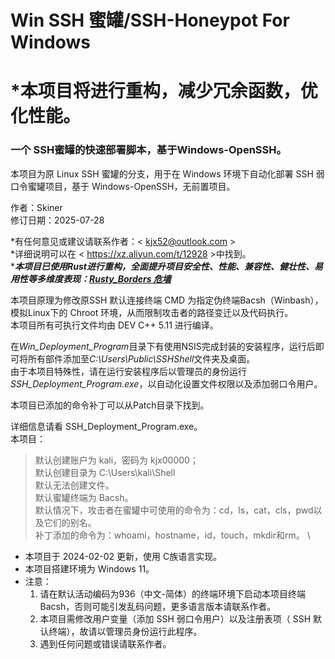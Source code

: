 # Win SSH 蜜罐/SSH-Honeypot For Windows
# \*本项目将进行重构，减少冗余函数，优化性能。
### 一个 SSH蜜罐的快速部署脚本，基于Windows-OpenSSH。

本项目为原 Linux SSH 蜜罐的分支，用于在 Windows 环境下自动化部署 SSH 弱口令蜜罐项目，基于 Windows-OpenSSH，无前置项目。

作者：Skiner \
修订日期：2025-07-28

*有任何意见或建议请联系作者：< kjx52@outlook.com > \
*详细说明可以在 < https://xz.aliyun.com/t/12928 >中找到。\
\****本项目已使用Rust进行重构，全面提升项目安全性、性能、兼容性、健壮性、易用性等多维度表现：[Rusty_Borders 危墙](https://github.com/kjx52/Rusty_Borders)***

本项目原理为修改原SSH 默认连接终端 CMD 为指定伪终端Bacsh（Winbash），模拟Linux下的 Chroot 环境，从而限制攻击者的路径变迁以及代码执行。\
本项目所有可执行文件均由 DEV C++ 5.11 进行编译。

在*Win_Deployment_Program*目录下有使用NSIS完成封装的安装程序，运行后即可将所有部件添加至*C:\Users\Public\SSHShell*文件夹及桌面。\
由于本项目特殊性，请在运行安装程序后以管理员的身份运行*SSH_Deployment_Program.exe*，以自动化设置文件权限以及添加弱口令用户。

本项目已添加的命令补丁可以从Patch目录下找到。

详细信息请看 SSH_Deployment_Program.exe。\
本项目：
> 默认创建账户为 kali，密码为 kjx00000；\
> 默认创建目录为 C:\Users\kali\Shell\
> 默认无法创建文件。\
> 默认蜜罐终端为 Bacsh。\
> 默认情况下，攻击者在蜜罐中可使用的命令为：cd，ls，cat，cls，pwd以及它们的别名。\
> 补丁添加的命令为：whoami，hostname，id，touch，mkdir和rm。 \

* 本项目于 2024-02-02 更新，使用 C族语言实现。
* 本项目搭建环境为 Windows 11。
* 注意：
   1. 请在默认活动编码为936（中文-简体）的终端环境下启动本项目终端Bacsh，否则可能引发乱码问题，更多语言版本请联系作者。
   2. 本项目需修改用户变量（添加 SSH 弱口令用户）以及注册表项（ SSH 默认终端），故请以管理员身份运行此程序。
   3. 遇到任何问题或错误请联系作者。
